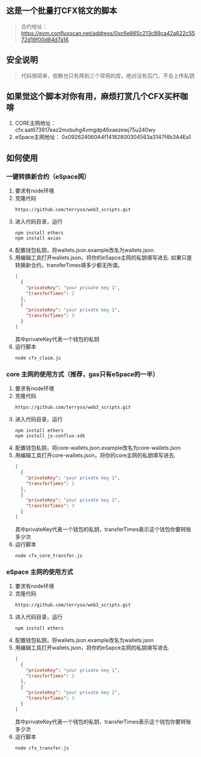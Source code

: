 ## 这是一个批量打CFX铭文的脚本
> 合约地址： https://evm.confluxscan.net/address/0xc6e865c213c89ca42a622c5572d19f00d84d7a16
> 

## 安全说明
> 代码很简单，依赖也只有两到三个常用的库，绝对没有后门，不会上传私钥

## 如果觉这个脚本对你有用，麻烦打赏几个CFX买杯咖啡
1. CORE主网地址： cfx:aat673917eaz2mxbuhg4vmgdp46xaezewj75u240wy
2. eSpace主网地址： 0x092624060A4f14182800304563a3147f4b3A4Ea1

## 如何使用

### 一键转换新合约（eSpace网）
1. 要求有node环境
2. 克隆代码
    ```
    https://github.com/terryso/web3_scripts.git
    ```
3. 进入代码目录，运行
    ```
    npm install ethers
    npm install axios
    ```
4. 配置钱包私钥，将wallets.json.example改名为wallets.json
5. 用编辑工具打开wallets.json，将你的eSapce主网的私钥填写进去. 如果只是转换新合约，transferTimes填多少都无所谓。
    ```json
    [
      {
        "privateKey": "your private key 1",
        "transferTimes": 2
      },
      {
        "privateKey": "your private key 2",
        "transferTimes": 3
      }
    ]
    ```
    其中privateKey代表一个钱包的私钥
6. 运行脚本
    ```
    node cfx_claim.js
    ```

### core 主网的使用方式（推荐，gas只有eSpace的一半）
1. 要求有node环境
2. 克隆代码
    ```
    https://github.com/terryso/web3_scripts.git
    ```
3. 进入代码目录，运行
    ```
    npm install ethers
    npm install js-conflux-sdk
    ```
4. 配置钱包私钥，将core-wallets.json.example改名为core-wallets.json
5. 用编辑工具打开core-wallets.json，将你的core主网的私钥填写进去.
    ```json
    [
      {
        "privateKey": "your private key 1",
        "transferTimes": 2
      },
      {
        "privateKey": "your private key 2",
        "transferTimes": 3
      }
    ]
    ```
    其中privateKey代表一个钱包的私钥，transferTimes表示这个钱包你要转账多少次
6. 运行脚本
    ```
    node cfx_core_transfer.js
    ```

### eSpace 主网的使用方式
1. 要求有node环境
2. 克隆代码
    ```
    https://github.com/terryso/web3_scripts.git
    ```
3. 进入代码目录，运行
    ```
    npm install ethers
    ```
4. 配置钱包私钥，将wallets.json.example改名为wallets.json
5. 用编辑工具打开wallets.json，将你的eSapce主网的私钥填写进去.
    ```json
    [
      {
        "privateKey": "your private key 1",
        "transferTimes": 2
      },
      {
        "privateKey": "your private key 2",
        "transferTimes": 3
      }
    ]
    ```
    其中privateKey代表一个钱包的私钥，transferTimes表示这个钱包你要转账多少次
6. 运行脚本
    ```
    node cfx_transfer.js
    ```